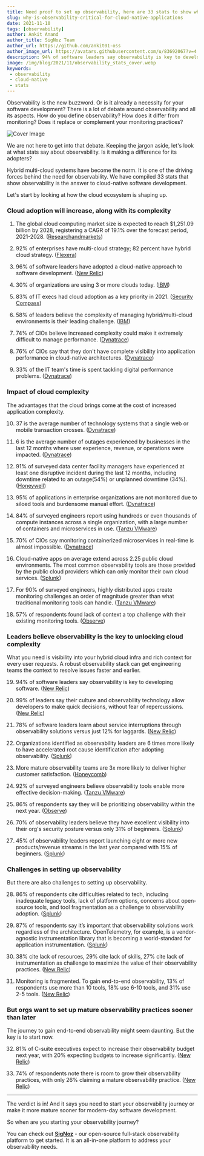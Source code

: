```yaml
---
title: Need proof to set up observability, here are 33 stats to show why!
slug: why-is-observability-critical-for-cloud-native-applications
date: 2021-11-10
tags: [observability]
author: Ankit Anand
author_title: SigNoz Team
author_url: https://github.com/ankit01-oss
author_image_url: https://avatars.githubusercontent.com/u/83692067?v=4
description: 94% of software leaders say observability is key to developing software. Here's a compilation of 33 stats that show observability is the answer to cloud-native software development...
image: /img/blog/2021/11/observability_stats_cover.webp
keywords:
 - observability
 - cloud-native
 - stats
---
```

<head>
  <link rel="canonical" href="https://signoz.io/blog/why-observability-is-critical-for-cloud-native-applications/"/>
</head>

Observability is the new buzzword. Or is it already a necessity for your software development? There is a lot of debate around observability and all its aspects. How do you define observability? How does it differ from monitoring? Does it replace or complement your monitoring practices?


<!--truncate-->

![Cover Image](/img/blog/2021/11/observability_stats_cover.webp)

We are not here to get into that debate. Keeping the jargon aside, let's look at what stats say about observability. Is it making a difference for its adopters?

Hybrid multi-cloud systems have become the norm. It is one of the driving forces behind the need for observability. We have compiled 33 stats that show observability is the answer to cloud-native software development.

Let's start by looking at how the cloud ecosystem is shaping up.

### **Cloud adoption will increase, along with its complexity**

1. The global cloud computing market size is expected to reach $1,251.09 billion by 2028, registering a CAGR of 19.1% over the forecast period, 2021-2028. (<a href = "https://www.researchandmarkets.com/reports/5397840/cloud-computing-market-size-share-and-trends" rel="noopener noreferrer nofollow" target="_blank" >Researchandmarkets</a>)

2. 92% of enterprises have multi-cloud strategy; 82 percent have hybrid cloud strategy. (<a href = "https://www.flexera.com/blog/cloud/cloud-computing-trends-2021-state-of-the-cloud-report" rel="noopener noreferrer nofollow" target="_blank" >Flexera</a>)

3. 96% of software leaders have adopted a cloud-native approach to software development. (<a href = "https://newrelic.com/more-perfect-software/more-perfect-software/" rel="noopener noreferrer nofollow" target="_blank" >New Relic</a>)

4. 30% of organizations are using 3 or more clouds today. (<a href = "https://www.ibm.com/downloads/cas/VKW3RNDP" rel="noopener noreferrer nofollow" target="_blank" >IBM</a>)

5. 83% of IT execs had cloud adoption as a key priority in 2021. (<a href = "https://resources.securitycompass.com/reports/2021-state-of-cloud-adoption#main-content" rel="noopener noreferrer nofollow" target="_blank" >Security Compass</a>)

6. 58% of leaders believe the complexity of managing hybrid/multi-cloud environments is their leading challenge. (<a href = "https://www.ibm.com/downloads/cas/VKW3RNDP" rel="noopener noreferrer nofollow" target="_blank" >IBM</a>)

7. 74% of CIOs believe increased complexity could make it extremely difficult to manage performance. (<a href = "https://www.dynatrace.com/global-cio-report/" rel="noopener noreferrer nofollow" target="_blank" >Dynatrace</a>)

8. 76% of CIOs say that they don't have complete visibility into application performance in cloud-native architectures. (<a href = "https://www.dynatrace.com/global-cio-report/" rel="noopener noreferrer nofollow" target="_blank" >Dynatrace</a>)

9. 33% of the IT team's time is spent tackling digital performance problems. (<a href = "https://www.dynatrace.com/global-cio-report/" rel="noopener noreferrer nofollow" target="_blank" >Dynatrace</a>)

### **Impact of cloud complexity**

The advantages that the cloud brings come at the cost of increased application complexity. 

10. 37 is the average number of technology systems that a single web or mobile transaction crosses. (<a href = "https://www.dynatrace.com/global-cio-report/" rel="noopener noreferrer nofollow" target="_blank" >Dynatrace</a>)

11. 6 is the average number of outages experienced by businesses in the last 12 months where user experience, revenue, or operations were impacted. (<a href = "https://www.dynatrace.com/global-cio-report/" rel="noopener noreferrer nofollow" target="_blank" >Dynatrace</a>)

12. 91% of surveyed data center facility managers have experienced at least one disruptive incident during the last 12 months, including downtime related to an outage(54%) or unplanned downtime (34%). (<a href = "https://www.honeywell.com/us/en/press/2021/10/honeywell-survey-more-than-half-of-surveyed-data-center-facility-managers-experienced-an-outage-in-the-past-12-months" rel="noopener noreferrer nofollow" target="_blank" >Honeywell</a>)

13. 95% of applications in enterprise organizations are not monitored due to siloed tools and burdensome manual effort. (<a href = "https://www.dynatrace.com/resources/ebooks/5-challenges-to-achieving-observability/" rel="noopener noreferrer nofollow" target="_blank" >Dynatrace</a>)

14. 84% of surveyed engineers report using hundreds or even thousands of compute instances across a single organization, with a large number of containers and microservices in use. (<a href = "https://tanzu.vmware.com/content/blog/the-state-of-observability-2021-key-findings" rel="noopener noreferrer nofollow" target="_blank" >Tanzu VMware</a>)

15. 70% of CIOs say monitoring containerized microservices in real-time is almost impossible. (<a href = "https://www.dynatrace.com/resources/ebooks/5-challenges-to-achieving-observability/" rel="noopener noreferrer nofollow" target="_blank" >Dynatrace</a>)

16. Cloud-native apps on average extend across 2.25 public cloud environments. The most common observability tools are those provided by the public cloud providers which can only monitor their own cloud services. (<a href = "https://www.splunk.com/en_us/form/state-of-observability.html" rel="noopener noreferrer nofollow" target="_blank" >Splunk</a>)

17. For 90% of surveyed engineers, highly distributed apps create monitoring challenges an order of magnitude greater than what traditional monitoring tools can handle. (<a href = "https://tanzu.vmware.com/content/blog/the-state-of-observability-2021-key-findings" rel="noopener noreferrer nofollow" target="_blank" >Tanzu VMware</a>)

18. 57% of respondents found lack of context a top challenge with their existing monitoring tools. (<a href = "https://www.observeinc.com/blog/the-state-of-observability-2021/" rel="noopener noreferrer nofollow" target="_blank" >Observe</a>)

### Leaders believe observability is the key to unlocking cloud complexity

What you need is visibility into your hybrid cloud infra and rich context for every user requests. A robust observability stack can get engineering teams the context to resolve issues faster and earlier.

19. 94% of software leaders say observability is key to developing software. (<a href = "https://newrelic.com/more-perfect-software/more-perfect-software/" rel="noopener noreferrer nofollow" target="_blank" >New Relic</a>)

20. 99% of leaders say their culture and observability technology allow developers to make quick decisions, without fear of repercussions. (<a href = "https://newrelic.com/resources/ebooks/more-perfect-software-gated" rel="noopener noreferrer nofollow" target="_blank" >New Relic</a>)

21. 78% of software leaders learn about service interruptions through observability solutions versus just 12% for laggards. (<a href = "https://newrelic.com/resources/ebooks/observability-21st-century-manifesto" rel="noopener noreferrer nofollow" target="_blank" >New Relic</a>)

22. Organizations identified as observability leaders are 6 times more likely to have accelerated root cause identification after adopting observability. (<a href = "https://www.splunk.com/en_us/form/state-of-observability.html" rel="noopener noreferrer nofollow" target="_blank" >Splunk</a>)

23. More mature observability teams are 3x more likely to deliver higher customer satisfaction. (<a href = "https://www.honeycomb.io/observability-maturity-community-findings-2021-2/" rel="noopener noreferrer nofollow" target="_blank" >Honeycomb</a>)

24. 92% of surveyed engineers believe observability tools enable more effective decision-making. (<a href = "https://tanzu.vmware.com/content/blog/the-state-of-observability-2021-key-findings" rel="noopener noreferrer nofollow" target="_blank" >Tanzu VMware</a>)

25. 86% of respondents say they will be prioritizing observability within the next year. (<a href = "https://www.observeinc.com/blog/the-state-of-observability-2021/" rel="noopener noreferrer nofollow" target="_blank" >Observe</a>)

26. 70% of observability leaders believe they have excellent visibility into their org's security posture versus only 31% of beginners. (<a href = "https://www.splunk.com/en_us/form/state-of-observability.html" rel="noopener noreferrer nofollow" target="_blank" >Splunk</a>)

27. 45% of observability leaders report launching eight or more new products/revenue streams in the last year compared with 15% of beginners. (<a href = "https://www.splunk.com/en_us/form/state-of-observability.html" rel="noopener noreferrer nofollow" target="_blank" >Splunk</a>)

### Challenges in setting up observability

But there are also challenges to setting up observability.

28. 86% of respondents cite difficulties related to tech, including inadequate legacy tools, lack of platform options, concerns about open-source tools, and tool fragmentation as a challenge to observability adoption. (<a href = "https://www.splunk.com/en_us/form/state-of-observability.html" rel="noopener noreferrer nofollow" target="_blank" >Splunk</a>)

29. 87% of respondents say it’s important that observability solutions work regardless of the architecture. OpenTelemetry, for example, is a vendor-agnostic instrumentation library that is becoming a world-standard for application instrumentation. (<a href = "https://www.splunk.com/en_us/form/state-of-observability.html" rel="noopener noreferrer nofollow" target="_blank" >Splunk</a>)

30. 38% cite lack of resources, 29% cite lack of skills, 27% cite lack of instrumentation as challenge to maximize the value of their observability practices. (<a href = "https://resources.newrelic.com/2021-observability-forecast" rel="noopener noreferrer nofollow" target="_blank" >New Relic</a>)

31. Monitoring is fragmented. To gain end-to-end observability, 13% of respondents use more than 10 tools, 18% use 6-10 tools, and 31% use 2-5 tools. (<a href = "https://resources.newrelic.com/2021-observability-forecast" rel="noopener noreferrer nofollow" target="_blank" >New Relic</a>)

### But orgs want to set up mature observability practices sooner than later

The journey to gain end-to-end observability might seem daunting. But the key is to start now.

32. 81% of C-suite executives expect to increase their observability budget next year, with 20% expecting budgets to increase significantly. (<a href = "https://resources.newrelic.com/2021-observability-forecast" rel="noopener noreferrer nofollow" target="_blank" >New Relic</a>)

33. 74% of respondents note there is room to grow their observability practices, with only 26% claiming a mature observability practice. (<a href = "https://resources.newrelic.com/2021-observability-forecast" rel="noopener noreferrer nofollow" target="_blank" >New Relic</a>)

---

The verdict is in! And it says you need to start your observability journey or make it more mature sooner for modern-day software development.

So when are you starting your observability journey?

You can check out **[SigNoz](https://signoz.io/?utm_source=learn&utm_medium=observability_statistics)** - our open-source full-stack observability platform to get started. It is an all-in-one platform to address your observability needs.